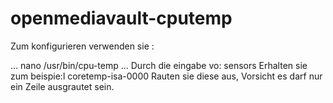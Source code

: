 openmediavault-cputemp
======================

Zum konfigurieren verwenden sie :

...
nano /usr/bin/cpu-temp
...
Durch die eingabe vo:
sensors
Erhalten sie zum beispie:l
coretemp-isa-0000
Rauten sie diese aus, Vorsicht es darf nur ein Zeile ausgrautet sein.

